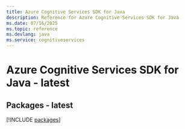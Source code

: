 ```yaml
---
title: Azure Cognitive Services SDK for Java
description: Reference for Azure Cognitive Services SDK for Java
ms.date: 07/16/2025
ms.topic: reference
ms.devlang: java
ms.service: cognitiveservices
---
```

# Azure Cognitive Services SDK for Java - latest
## Packages - latest
[!INCLUDE [packages](cognitive-services-index.md)]